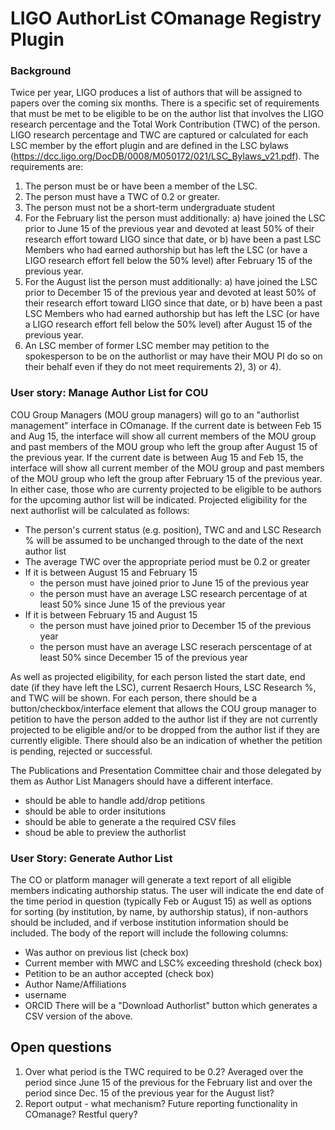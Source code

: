 # LIGO AuthorList COmanage Registry Plugin

### Background
Twice per year, LIGO produces a list of authors that will be assigned to papers over the coming six months. There is a specific set of requirements that must be met to be eligible to be on the author list that involves the LIGO research percentage and the Total Work Contribution (TWC) of the person. LIGO research percentage and TWC are captured or calculated for each LSC member by the effort plugin and are defined in the LSC bylaws (https://dcc.ligo.org/DocDB/0008/M050172/021/LSC_Bylaws_v21.pdf). The requirements are:

 1) The person must be or have been a member of the LSC.
 2) The person must have a TWC of 0.2 or greater.
 3) The person must not be a short-term undergraduate student
 4) For the February list the person must additionally:
    a)  have joined the LSC prior to June 15 of the previous year and devoted at least 50% of their research effort toward LIGO since that date, or
    b) have been a past LSC Members who had earned authorship but has left the LSC (or have a LIGO research effort fell below the 50% level) after February 15 of the previous year.
 5) For the August list the person must additionally:
    a) have joined the LSC prior to December 15 of the previous year and devoted at least 50% of their research effort toward LIGO since that date, or
    b) have been a past LSC Members who had earned authorship but has left the LSC (or have a LIGO research effort fell below the 50% level) after August 15 of the previous year.
 6) An LSC member of former LSC member may petition to the spokesperson to be on the authorlist or may have their MOU PI do so on their behalf even if they do not meet requirements 2), 3) or 4).

### User story: Manage Author List for COU
COU Group Managers (MOU group managers) will go to an "authorlist management" interface in COmanage. If the current date is between Feb 15 and Aug 15, the interface will show all current members of the MOU group and past members of the MOU group who left the group after August 15 of the previous year. If the current date is between Aug 15 and Feb 15, the interface will show all current member of the MOU group and past members of the MOU group who left the group after February 15 of the previous year. In either case, those who are currenty projected to be eligible to be authors for the upcoming author list will be indicated. Projected eligibility for the next authorlist will be calculated as follows:
 - The person's current status (e.g. position), TWC and and LSC Research % will be assumed to be unchanged through to the date of the next author list
 - The average TWC over the appropriate period must be 0.2 or greater
 - If it is between August 15 and February 15
   - the person must have joined prior to June 15 of the previous year
   - the person must have an average LSC research percentage of at least 50% since June 15 of the previous year
 - If it is between February 15 and August 15
   - the person must have joined prior to December 15 of the previous year
   - the person must have an average LSC reserach perscentage of at least 50% since December 15 of the previous year
 
As well as projected eligibility, for each person listed the start date, end date (if they have left the LSC), current Resaerch Hours, LSC Research %, and TWC will be shown. For each person, there should be a button/checkbox/interface element that allows the COU group manager to petition to have the person added to the author list if they are not currently projected to be eligible and/or to be dropped from the author list if they are currently eligible. There should also be an indication of whether the petition is pending, rejected or successful.
 
 The Publications and Presentation Committee chair and those delegated by them as Author List Managers should have a different interface. 
 - should be able to handle add/drop petitions
 - should be able to order insitutions
 - should be able to generate a the required CSV files 
 - shoud be able to preview the authorlist
 
### User Story: Generate Author List
The CO or platform manager will generate a text report of all eligible members indicating authorship status. The user will indicate the end date of the time period in question (typically Feb or August 15) as well as options for sorting (by institution, by name, by authorship status), if non-authors should be included, and if verbose institution information should be included. 
The body of the report will include the following columns:
- Was author on previous list (check box)
- Current member with MWC and LSC% exceeding threshold (check box)
- Petition to be an author accepted (check box)
- Author Name/Affiliations
- username
- ORCID
There will be a "Download Authorlist" button which generates a CSV version of the above.
 
## Open questions
 1) Over what period is the TWC required to be 0.2? Averaged over the period since June 15 of the previous for the February list and over the period since Dec. 15 of the previous year for the August list? 
 2) Report output - what mechanism? Future reporting functionality in COmanage? Restful query?
